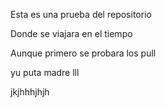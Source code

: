 Esta es una prueba del repositorio

Donde se viajara en el tiempo

Aunque primero se probara los pull

yu puta madre
lll

jkjhhhjhjh